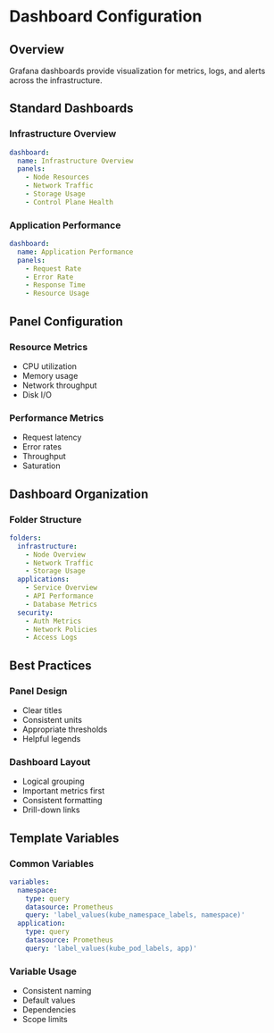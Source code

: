 # Dashboard Configuration

## Overview

Grafana dashboards provide visualization for metrics, logs, and alerts across the infrastructure.

## Standard Dashboards

### Infrastructure Overview

```yaml
dashboard:
  name: Infrastructure Overview
  panels:
    - Node Resources
    - Network Traffic
    - Storage Usage
    - Control Plane Health
```

### Application Performance

```yaml
dashboard:
  name: Application Performance
  panels:
    - Request Rate
    - Error Rate
    - Response Time
    - Resource Usage
```

## Panel Configuration

### Resource Metrics

- CPU utilization
- Memory usage
- Network throughput
- Disk I/O

### Performance Metrics

- Request latency
- Error rates
- Throughput
- Saturation

## Dashboard Organization

### Folder Structure

```yaml
folders:
  infrastructure:
    - Node Overview
    - Network Traffic
    - Storage Usage
  applications:
    - Service Overview
    - API Performance
    - Database Metrics
  security:
    - Auth Metrics
    - Network Policies
    - Access Logs
```

## Best Practices

### Panel Design

- Clear titles
- Consistent units
- Appropriate thresholds
- Helpful legends

### Dashboard Layout

- Logical grouping
- Important metrics first
- Consistent formatting
- Drill-down links

## Template Variables

### Common Variables

```yaml
variables:
  namespace:
    type: query
    datasource: Prometheus
    query: 'label_values(kube_namespace_labels, namespace)'
  application:
    type: query
    datasource: Prometheus
    query: 'label_values(kube_pod_labels, app)'
```

### Variable Usage

- Consistent naming
- Default values
- Dependencies
- Scope limits
